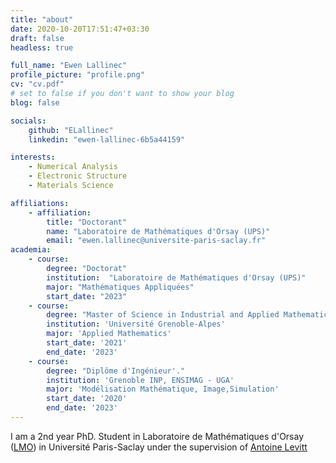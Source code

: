 ```yaml
---
title: "about"
date: 2020-10-20T17:51:47+03:30
draft: false
headless: true

full_name: "Ewen Lallinec"
profile_picture: "profile.png"
cv: "cv.pdf"
# set to false if you don't want to show your blog
blog: false

socials:
    github: "ELallinec"
    linkedin: "ewen-lallinec-6b5a44159"

interests:
    - Numerical Analysis
    - Electronic Structure 
    - Materials Science

affiliations:
    - affiliation:
        title: "Doctorant"
        name: "Laboratoire de Mathématiques d'Orsay (UPS)"
        email: "ewen.lallinec@universite-paris-saclay.fr"
academia:
    - course:
        degree: "Doctorat"
        institution:  "Laboratoire de Mathématiques d'Orsay (UPS)"
        major: "Mathématiques Appliquées"
        start_date: "2023"
    - course:
        degree: "Master of Science in Industrial and Applied Mathematics."
        institution: 'Université Grenoble-Alpes'
        major: 'Applied Mathematics'
        start_date: '2021'
        end_date: '2023'
    - course:
        degree: "Diplôme d'Ingénieur'."
        institution: 'Grenoble INP, ENSIMAG - UGA'
        major: 'Modélisation Mathématique, Image,Simulation'
        start_date: '2020'
        end_date: '2023'
---
```


I am a 2nd year PhD. Student in Laboratoire de Mathématiques d'Orsay ([LMO](https://www.imo.universite-paris-saclay.fr/fr/)) in Université Paris-Saclay under the supervision of [Antoine Levitt](https://www.imo.universite-paris-saclay.fr/~antoine.levitt/)

[1]: ahadsfsa.com
